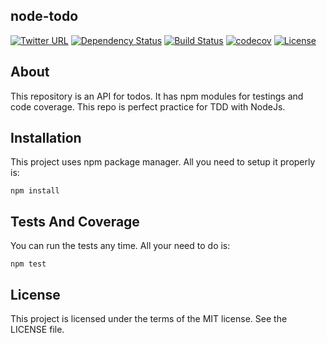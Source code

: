 ## node-todo
[![Twitter URL](https://img.shields.io/twitter/url/http/shields.io.svg?style=social)](https://twitter.com/kaxcode)
[![Dependency Status](https://david-dm.org/kaxcode/node-todo.svg)](https://david-dm.org/kaxcode/node-todo)
[![Build Status](https://travis-ci.org/kaxcode/node-todo.svg?branch=master)](https://travis-ci.org/kaxcode/node-todo)
[![codecov](https://codecov.io/gh/kaxcode/node-todo/branch/master/graph/badge.svg)](https://codecov.io/gh/kaxcode/node-todo)
[![License](http://img.shields.io/badge/license-MIT-green.svg?style=flat)](https://github.com/thiagolioy/marvelapp/blob/master/LICENSE)

## About

This repository is an API for todos. It has npm modules for testings and code coverage. This repo is perfect practice for TDD with NodeJs. 

## Installation

This project uses npm package manager. All you need to setup it properly is:
```
npm install
```

## Tests And Coverage

You can run the tests any time. All your need to do is:
```
npm test
```

## License
This project is licensed under the terms of the MIT license. See the LICENSE file.
